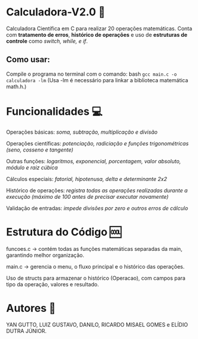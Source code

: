 # Calculadora-V2.0 🧮
Calculadora Científica em C para realizar 20 operações matemáticas. Conta com **tratamento de erros**, **histórico de operações** e uso de **estruturas de controle** como *switch, while, e if*. 
##  Como usar:
Compile o programa no terminal com o comando:
   bash
   ````gcc main.c -o calculadora -lm````
(Usa -lm é necessário para linkar a biblioteca matemática math.h.)

# Funcionalidades 💻
Operações básicas: *soma, subtração, multiplicação e divisão*

Operações científicas: *potenciação, radiciação e funções trigonométricas (seno, cosseno e tangente)*

Outras funções: *logaritmos, exponencial, porcentagem, valor absoluto, módulo e raiz cúbica*

Cálculos especiais: *fatorial, hipotenusa, delta e determinante 2x2*

Histórico de operações: *registra todas as operações realizadas durante a execução (máximo de 100 antes de precisar executar novamente)*

Validação de entradas: *impede divisões por zero e outros erros de cálculo*

# Estrutura do Código 🆒
funcoes.c → contém todas as funções matemáticas separadas da main, garantindo melhor organização.

main.c → gerencia o menu, o fluxo principal e o histórico das operações.

Uso de structs para armazenar o histórico (Operacao), com campos para tipo da operação, valores e resultado.

# Autores 👥
YAN GUTTO, LUIZ GUSTAVO, DANILO, RICARDO MISAEL GOMES e ELÍDIO DUTRA JÚNIOR.
